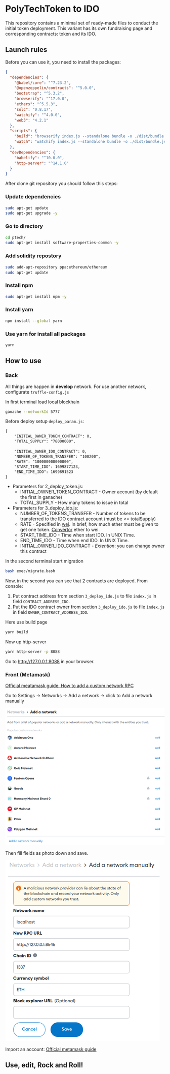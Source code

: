 # PolyTechToken to IDO
This repository contains a minimal set of ready-made files to conduct the initial token deployment. This variant has its own fundraising page and corresponding contracts: token and its IDO.

## Launch rules
Before you can use it, you need to install the packages:
```json 
{
  "dependencies": {
    "@babel/core": "^7.23.2",
    "@openzeppelin/contracts": "^5.0.0",
    "bootstrap": "^5.3.2",
    "browserify": "^17.0.0",
    "ethers": "^5.5.3",
    "solc": "0.8.17",
    "watchify": "^4.0.0",
    "web3": "4.2.1"
  },
  "scripts": {
    "build": "browserify index.js --standalone bundle -o ./dist/bundle.js",
    "watch": "watchify index.js --standalone bundle -o ./dist/bundle.js -v"
  },
  "devDependencies": {
    "babelify": "^10.0.0",
    "http-server": "^14.1.0"
  }
}
```

After clone git repository you should follow this steps:
### Update dependencies
```bash
sudo apt-get update
sudo apt-get upgrade -y
```
### Go to directory
```bash
cd ptech/
sudo apt-get install software-properties-common -y
```
### Add solidity repostory 
```bash
sudo add-apt-repository ppa:ethereum/ethereum
sudo apt-get update
```
### Install npm
```bash
sudo apt-get install npm -y
```
### Install yarn
```bash
npm install --global yarn
```
### Use yarn for install all packages
```bash
yarn
```

## How to use
### Back 
All things are happen in __develop__ network. For use another network, configurate `truffle-config.js`

In first terminal load local blockhain
```bash
ganache --networkId 5777
```

Before deploy setup `deploy_param.js`:
```
{
    "INITIAL_OWNER_TOKEN_CONTRACT": 0,
    "TOTAL_SUPPLY": "78000000",

    "INITIAL_OWNER_IDO_CONTRACT": 0,
    "NUMBER_OF_TOKENS_TRANSFER": "100200",
    "RATE": "100000000000000",
    "START_TIME_IDO": 1699877123,
    "END_TIME_IDO": 1699891523
}
```
* Parameters for 2_deploy_token.js:
    - INITIAL_OWNER_TOKEN_CONTRACT - Owner account (by default the first in ganache)
    - TOTAL_SUPPLY - How many tokens to issue in total
* Parameters for 3_deploy_ido.js:
    - NUMBER_OF_TOKENS_TRANSFER - Number of tokens to be transferred to the IDO contract account (must be <= totalSupply)
    - RATE - Specified in [wei](https://www.investopedia.com/terms/w/wei.asp). In brief, how much ether must be given to get one token. [Convertor](https://eth-converter.com/) ether to wei.
    - START_TIME_IDO - Time when start IDO. In UNIX Time.
    - END_TIME_IDO - Time when end IDO. In UNIX Time.
    - INITIAL_OWNER_IDO_CONTRACT - _Extention_: you can change owner this contract

In the second terminal start migration
```bash
bash exec/migrate.bash
```

Now, in the second you can see that 2 contracts are deployed. From console:
1. Put contract address from section `3_deploy_ido.js` to file `index.js` in field `CONTRACT_ADDRESS_IDO`.
2. Put the IDO contract owner from section `3_deploy_ido.js` to file `index.js` in field `OWNER_CONTRACT_ADDRESS_IDO`.

Here use build page
```bash
yarn build
```
Now up http-server
```bash
yarn http-server -p 8088
```
Go to http://127.0.0.1:8088 in your browser.

### Front (Metamask)
[Official meatamask guide: How to add a custom network RPC](https://support.metamask.io/hc/en-us/articles/360043227612-How-to-add-a-custom-network-RPC)

Go to Settings -> Networks -> Add a network -> click to Add a network manually

![add a network manually](pic_doc/metamask_1.png)

Then fill fields as photo down and save.

![fill fields](pic_doc/metamask_config.png)

Import an account: [Official metamask guide](https://support.metamask.io/hc/en-us/articles/360015489331-How-to-import-an-Account)


## Use, edit, Rock and Roll!